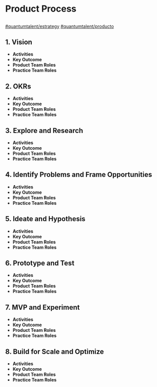 # Product Process



##

[#quantumtalent/estrategy](bear://x-callback-url/open-tag?name=quantumtalent/estrategy) [#quantumtalent/producto](bear://x-callback-url/open-tag?name=quantumtalent/producto)

## 1. Vision

* **Activities**
* **Key Outcome**
* **Product Team Roles**
* **Practice Team Roles**

## 2. OKRs

* **Activities**
* **Key Outcome**
* **Product Team Roles**
* **Practice Team Roles**

## 3. Explore and Research

* **Activities**
* **Key Outcome**
* **Product Team Roles**
* **Practice Team Roles**

## 4. Identify Problems and Frame Opportunities

* **Activities**
* **Key Outcome**
* **Product Team Roles**
* **Practice Team Roles**

## 5. Ideate and Hypothesis

* **Activities**
* **Key Outcome**
* **Product Team Roles**
* **Practice Team Roles**

## 6. Prototype and Test

* **Activities**
* **Key Outcome**
* **Product Team Roles**
* **Practice Team Roles**

## 7. MVP and Experiment

* **Activities**
* **Key Outcome**
* **Product Team Roles**
* **Practice Team Roles**

## 8. Build for Scale and Optimize

* **Activities**
* **Key Outcome**
* **Product Team Roles**
* **Practice Team Roles**
